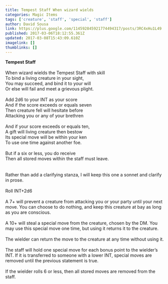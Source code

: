 ```yaml
---
title: Tempest Staff When wizard wields
categories: Magic Items
tags: ['creature', 'staff', 'special', 'staff']
author: David Sousa
link: https://plus.google.com/114592845921774494317/posts/3RC4xHu1L49
published: 2017-03-06T18:12:55.361Z
updated: 2017-03-08T15:43:09.610Z
imagelink: []
thumblinks: []
---
```


<b>Tempest Staff</b><br /><br />When wizard wields the Tempest Staff with skill<br />To bind a living creature in your sight,<br />You may succeed, and bind it to your will<br />Or else will fail and meet a grievous plight.<br /><br />Add 2d6 to your INT as your score<br />And if the score exceeds or equals seven<br />Then creature fell will hesitate before<br />Attacking you or any of your brethren<br /><br />And if your score exceeds or equals ten,<br />A gift will living creature then bestow<br />Its special move will be within your ken<br />To use one time against another foe.<br /><br />But if a six or less, you do receive<br />Then all stored moves within the staff must leave.<br /><br /><br />Rather than add a clarifying stanza, I will keep this one a sonnet and clarify in prose.<br /><br />Roll INT+2d6<br /><br />A 7+ will prevent a creature from attacking you or your party until your next move.  You can choose to do nothing, and keep this creature at bay as long as you are conscious.<br /><br />A 10+ will steal a special move from the creature, chosen by the DM.  You may use this special move one time, but using it returns it to the creature.<br /><br />The wielder can return the move to the creature at any time without using it.<br /><br />The staff will hold one special move for each bonus point to the wielder’s INT.  If it is transferred to someone with a lower INT, special moves are removed until the previous statement is true.<br /><br />If the wielder rolls 6 or less, then all stored moves are removed from the staff.<br />
